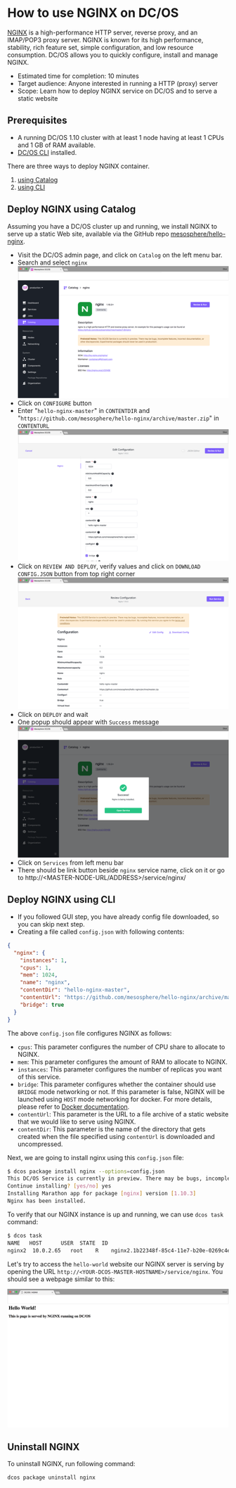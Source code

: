# How to use NGINX on DC/OS

[NGINX](https://www.nginx.com) is a high-performance HTTP server, reverse proxy, and an IMAP/POP3 proxy server. NGINX is known for its high performance, stability, rich feature set, simple configuration, and low resource consumption. DC/OS allows you to quickly configure, install and manage NGINX.

- Estimated time for completion: 10 minutes
- Target audience: Anyone interested in running a HTTP (proxy) server
- Scope: Learn how to deploy NGINX service on DC/OS and to serve a static website

## Prerequisites

- A running DC/OS 1.10 cluster with at least 1 node having at least 1 CPUs and 1 GB of RAM available.
- [DC/OS CLI](https://dcos.io/docs/1.10/cli/install/) installed.

There are three ways to deploy NGINX container.
1. [using Catalog](#deploy-nginx-using-catalog)
2. [using CLI](#deploy-nginx-using-cli)

## Deploy NGINX using Catalog

Assuming you have a DC/OS cluster up and running, we install NGINX to serve up a static Web site, available via the GitHub repo [mesosphere/hello-nginx](https://github.com/mesosphere/hello-nginx).

- Visit the DC/OS admin page, and click on `Catalog` on the left menu bar.
- Search and select `nginx`
![Catalog NGINX](img/catalog-nginx.png)
- Click on `CONFIGURE` button
- Enter "`hello-nginx-master`" in `CONTENTDIR` and "`https://github.com/mesosphere/hello-nginx/archive/master.zip`" in `CONTENTURL`
![Catalog NGINX](img/nginx-config.png)
- Click on `REVIEW AND DEPLOY`, verify values and click on `DOWNLOAD CONFIG.JSON` button from top right corner
![Catalog NGINX](img/nginx-review.png)
- Click on `DEPLOY` and wait
- One popup should appear with `Success` message
![Catalog NGINX](img/nginx-success.png)
- Click on `Services` from left menu bar
- There should be link button beside `nginx` service name, click on it or go to http://<MASTER-NODE-URL/ADDRESS>/service/nginx/

## Deploy NGINX using CLI

- If you followed GUI step, you have already config file downloaded, so you can skip next step.
- Creating a file called `config.json` with following contents:

```json
{
  "nginx": {
    "instances": 1,
    "cpus": 1,
    "mem": 1024,
    "name": "nginx",
    "contentDir": "hello-nginx-master",
    "contentUrl": "https://github.com/mesosphere/hello-nginx/archive/master.zip",
    "bridge": true
  }
}
```

The above `config.json` file configures NGINX as follows:

- `cpus`: This parameter configures the number of CPU share to allocate to NGINX.
- `mem`: This parameter configures the amount of RAM to allocate to NGINX.
- `instances`: This parameter configures the number of replicas you want of this service.
- `bridge`: This parameter configures whether the container should use `BRIDGE` mode networking or not. If this parameter is false, NGINX will be launched using `HOST` mode networking for docker. For more details, please refer to [Docker documentation](https://docs.docker.com/).
- `contentUrl`: This parameter is the URL to a file archive of a static website that we would like to serve using NGINX.
- `contentDir`: This parameter is the name of the directory that gets created when the file specified using `contentUrl` is downloaded and uncompressed.

Next, we are going to install nginx using this `config.json` file:

```sh
$ dcos package install nginx --options=config.json
This DC/OS Service is currently in preview. There may be bugs, incomplete features, incorrect documentation, or other discrepancies. Experimental packages should never be used in production!
Continue installing? [yes/no] yes
Installing Marathon app for package [nginx] version [1.10.3]
Nginx has been installed.
```

To verify that our NGINX instance is up and running, we can use `dcos task` command:

```bash
$ dcos task
NAME   HOST      USER  STATE  ID                                          MESOS ID
nginx2  10.0.2.65   root    R    nginx2.1b22348f-85c4-11e7-b20e-0269c4e5f33f  a29f1b0f-4548-4be1-be69-c4f809511393-S1
```

Let's try to access the `hello-world` website our NGINX server is serving by opening the URL `http://<YOUR-DCOS-MASTER-HOSTNAME>/service/nginx`. You should see a webpage similar to this:

![Hello World NGINX on DC/OS](img/nginx-hello-dcos.png)

## Uninstall NGINX

To uninstall NGINX, run following command:

```bash
dcos package uninstall nginx
```
